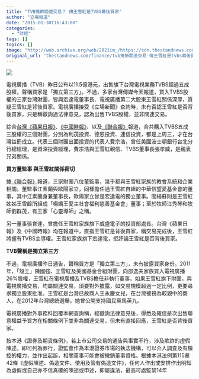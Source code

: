 ```yaml
---
title: "TVB掩飾關連交易？ 傳王雪紅是TVBS幕後買家"
author: "立場報道"
date: "2015-01-30T16:43:00"
categories:
  - "財經"
tags: []
topics: []
image: "http://web.archive.org/web/2021im_/https://cdn.thestandnews.com/media/photos/cache/tvbs-12_UaB6X_1200x0.png"
original_url: "thestandnews.com/finance/tvb掩飾關連交易-傳王雪紅是tvbs幕後買家"
---
```

![](http://web.archive.org/web/2021im_/https://cdn.thestandnews.com/media/photos/cache/tvbs-12_UaB6X_1200x0.png)

電視廣播（TVB）昨日公布以11.5億港元，出售旗下台灣電視業務TVBS超過五成股權，聲稱買家是「獨立第三方」。不過，多家台灣傳媒今天報道，買入TVBS股權的三家台灣財團，皆與宏達電董事長、電視廣播第二大股東王雪紅關係深厚，質疑王雪紅是背後買家。電視廣播接受《立場新聞》查詢時，未有否認王雪紅是否背後買家，只是稱徵詢過法律意見，認為出售TVBS股權，並非關連交易。

綜合[台灣《蘋果日報》](http://web.archive.org/web/20210628182021/http://www.appledaily.com.tw/appledaily/article/headline/20150130/36359589/%E7%8E%8B%E9%9B%AA%E7%B4%8546%E5%84%84%E8%B2%B7%E8%82%A1%E5%85%A8%E9%9D%A2%E6%8E%8C%E6%8E%A7TVBS)、[《中國時報》](http://web.archive.org/web/20210628182021/http://www.chinatimes.com/newspapers/20150130000531-260106)、以及[《聯合報》](http://web.archive.org/web/20210628182021/http://udn.com/news/story/7238/675884)報道，合共購入TVBS五成三股權的三個財團，分別為利茂投資、德恩投資、連信投資，都是上周三，才在台灣註冊成立。代表三個財團出面投資的代表人費宗浩，曾任美國波士頓銀行台北分行總經理，是資深投資經理，費宗浩與王雪紅親信、TVBS董事長張孝威，是親表兄弟關係。

**買****方****董監事 與王雪紅關係****密****切**

據[《聯合報》](http://web.archive.org/web/20210628182021/http://udn.com/news/story/7238/675884)報道，三家財團八位董監事，幾乎都與王雪紅家族的教會系統和企業相關。董監事江素蘭與歐陽家立，同樣擔任過王雪紅自組的中華信望愛基金會的董事，其中江素蘭身兼董事長，歐陽家立曾是宏達電的獨立董事。聞楊蘇則是王雪紅姊姊王雪齡所組成「楊嬌王愛主社會福利慈善基金會」董事；至於牧師江秀琴和牧師劉群茂，有王家「心靈導師」之稱。

另一董事張育達，曾擔任王雪紅家族旗下威盛電子的投資部處長。台灣《蘋果日報》及《中國時報》均在報道中，直指王雪紅是背後買家，稱交易完成後，王雪紅將握有TVBS主導權。王雪紅家族旗下宏達電，拒評論王雪紅是否背後買家。

**TVB聲稱是獨立第三方**

不過，電視廣播昨日通告，聲稱買方是「獨立第三方」，未有披露買家身份。2011年，「殼王」陳國強、王雪紅及美國基金合組財團，向邵逸夫家族買入電視廣播26%股權，王雪紅在電視廣播及TVBS擔任非執行董事。如果王雪紅旗下財團，與電視廣播交易，均屬關連交易，須要對外披露，如交易規模超過一定比例，更要尋求獨立股東批准。王雪紅是台灣已故商人王永慶女兒，在台灣被視為較親中的商人，在2012年台灣總統選舉，她曾公開支持國民黨馬英九。

電視廣播對外事務科回覆本網查詢稱，經徵詢法律意見後，得悉及確信是次出售聯意權益予買方在相關條例下並非為關連交易，但未有直接回應，王雪紅是否背後買家。

按本港《證券及期貨條例》，若上市公司交易的通告與事實不符，涉及欺詐的虛假陳述，即可列為罪行，證監會作為本港證券市場的執法機構，可以介入調查及有檢控的權力，並作出起訴，相關董事可能會被撤銷董事資格。根據本港法例第115章42條《虛假陳述、偽造文件、使用及管有偽造文件》，任何人作出或安排作出明知為虛假或自己亦不信真確的陳述或申述，即屬違法，最高可處監禁14年